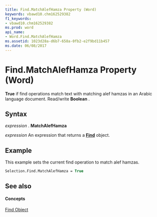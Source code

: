 ```yaml
---
title: Find.MatchAlefHamza Property (Word)
keywords: vbawd10.chm162529382
f1_keywords:
- vbawd10.chm162529382
ms.prod: word
api_name:
- Word.Find.MatchAlefHamza
ms.assetid: 1023d28a-d6b7-658a-0fb2-e2f9bd11b457
ms.date: 06/08/2017
---
```



# Find.MatchAlefHamza Property (Word)

 **True** if find operations match text with matching alef hamzas in an Arabic language document. Read/write **Boolean** .


## Syntax

 _expression_ . **MatchAlefHamza**

 _expression_ An expression that returns a **[Find](Word.Find.md)** object.


## Example

This example sets the current find operation to match alef hamzas.


```vb
Selection.Find.MatchAlefHamza = True
```


## See also


#### Concepts


[Find Object](Word.Find.md)

